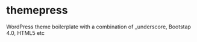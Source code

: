 # themepress
WordPress theme boilerplate with a combination of _underscore, Bootstap 4.0, HTML5 etc
